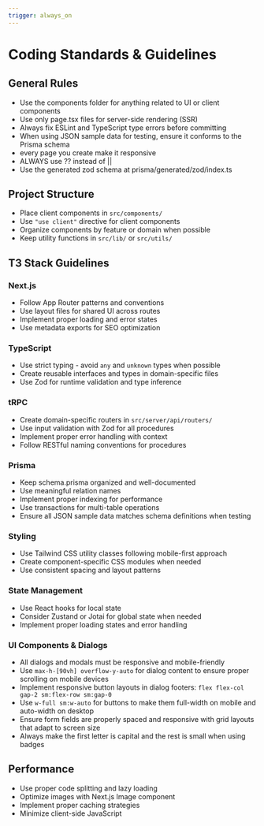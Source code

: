 ```yaml
---
trigger: always_on
---
```


# Coding Standards & Guidelines

## General Rules
- Use the components folder for anything related to UI or client components
- Use only page.tsx files for server-side rendering (SSR)
- Always fix ESLint and TypeScript type errors before committing
- When using JSON sample data for testing, ensure it conforms to the Prisma schema
- every page you create make it responsive
- ALWAYS use ?? instead of ||
- Use the generated zod schema at prisma/generated/zod/index.ts

## Project Structure
- Place client components in `src/components/`
- Use `"use client"` directive for client components
- Organize components by feature or domain when possible
- Keep utility functions in `src/lib/` or `src/utils/`

## T3 Stack Guidelines

### Next.js
- Follow App Router patterns and conventions
- Use layout files for shared UI across routes
- Implement proper loading and error states
- Use metadata exports for SEO optimization

### TypeScript
- Use strict typing - avoid `any` and `unknown` types when possible
- Create reusable interfaces and types in domain-specific files
- Use Zod for runtime validation and type inference

### tRPC
- Create domain-specific routers in `src/server/api/routers/`
- Use input validation with Zod for all procedures
- Implement proper error handling with context
- Follow RESTful naming conventions for procedures

### Prisma
- Keep schema.prisma organized and well-documented
- Use meaningful relation names
- Implement proper indexing for performance
- Use transactions for multi-table operations
- Ensure all JSON sample data matches schema definitions when testing

### Styling
- Use Tailwind CSS utility classes following mobile-first approach
- Create component-specific CSS modules when needed
- Use consistent spacing and layout patterns

### State Management
- Use React hooks for local state
- Consider Zustand or Jotai for global state when needed
- Implement proper loading states and error handling

### UI Components & Dialogs
- All dialogs and modals must be responsive and mobile-friendly
- Use `max-h-[90vh] overflow-y-auto` for dialog content to ensure proper scrolling on mobile devices
- Implement responsive button layouts in dialog footers: `flex flex-col gap-2 sm:flex-row sm:gap-0`
- Use `w-full sm:w-auto` for buttons to make them full-width on mobile and auto-width on desktop
- Ensure form fields are properly spaced and responsive with grid layouts that adapt to screen size
- Always make the first letter is capital and the rest is small when using badges

## Performance
- Use proper code splitting and lazy loading
- Optimize images with Next.js Image component
- Implement proper caching strategies
- Minimize client-side JavaScript